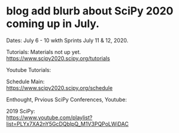# blog add blurb about SciPy 2020 coming up in July.  

Dates: July 6 - 10 wkth Sprints July 11 & 12, 2020.  

Tutorials: Materials not up yet.  
https://www.scipy2020.scipy.org/tutorials  

Youtube Tutorials:  


Schedule Main:  
https://www.scipy2020.scipy.org/schedule  


Enthought, Prvious SciPy Conferences, Youtube:  

2019 SciPy:  
https://www.youtube.com/playlist?list=PLYx7XA2nY5GcDQblpQ_M1V3PQPoLWiDAC  

